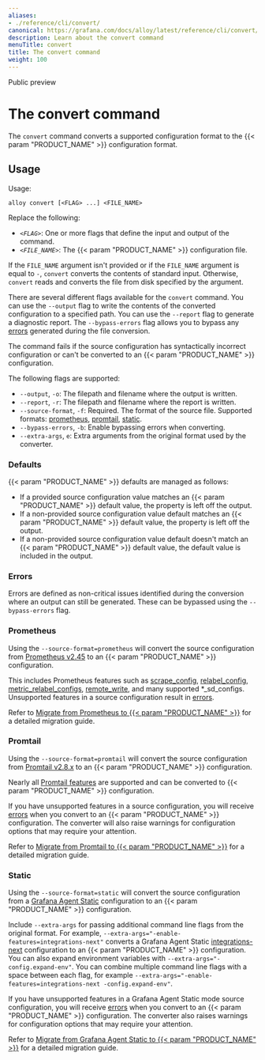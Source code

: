```yaml
---
aliases:
- ./reference/cli/convert/
canonical: https://grafana.com/docs/alloy/latest/reference/cli/convert/
description: Learn about the convert command
menuTitle: convert
title: The convert command
weight: 100
---
```


<span class="badge docs-labels__stage docs-labels__item">Public preview</span>

# The convert command

The `convert` command converts a supported configuration format to the {{< param "PRODUCT_NAME" >}} configuration format.

## Usage

Usage:

```shell
alloy convert [<FLAG> ...] <FILE_NAME>
```

   Replace the following:

   * _`<FLAG>`_: One or more flags that define the input and output of the command.
   * _`<FILE_NAME>`_: The {{< param "PRODUCT_NAME" >}} configuration file.

If the `FILE_NAME` argument isn't provided or if the `FILE_NAME` argument is equal to `-`, `convert` converts the contents of standard input.
Otherwise, `convert` reads and converts the file from disk specified by the argument.

There are several different flags available for the `convert` command. You can use the `--output` flag to write the contents of the converted configuration to a specified path.
You can use the `--report` flag to generate a diagnostic report.
The `--bypass-errors` flag allows you to bypass any [errors][] generated during the file conversion.

The command fails if the source configuration has syntactically incorrect configuration or can't be converted to an {{< param "PRODUCT_NAME" >}} configuration.

The following flags are supported:

* `--output`, `-o`: The filepath and filename where the output is written.
* `--report`, `-r`: The filepath and filename where the report is written.
* `--source-format`, `-f`: Required. The format of the source file. Supported formats: [prometheus][], [promtail][], [static][].
* `--bypass-errors`, `-b`: Enable bypassing errors when converting.
* `--extra-args`, `e`: Extra arguments from the original format used by the converter.

### Defaults

{{< param "PRODUCT_NAME" >}} defaults are managed as follows:
* If a provided source configuration value matches an {{< param "PRODUCT_NAME" >}} default value, the property is left off the output.
* If a non-provided source configuration value default matches an {{< param "PRODUCT_NAME" >}} default value, the property is left off the output.
* If a non-provided source configuration value default doesn't match an {{< param "PRODUCT_NAME" >}} default value, the default value is included in the output.

### Errors

Errors are defined as non-critical issues identified during the conversion where an output can still be generated.
These can be bypassed using the `--bypass-errors` flag.

### Prometheus

Using the `--source-format=prometheus` will convert the source configuration from [Prometheus v2.45][] to an {{< param "PRODUCT_NAME" >}} configuration.

This includes Prometheus features such as [scrape_config][], [relabel_config][], [metric_relabel_configs][], [remote_write][], and many supported *_sd_configs.
Unsupported features in a source configuration result in [errors][].

Refer to [Migrate from Prometheus to {{< param "PRODUCT_NAME" >}}][migrate prometheus] for a detailed migration guide.

### Promtail

Using the `--source-format=promtail` will convert the source configuration from [Promtail v2.8.x][] to an {{< param "PRODUCT_NAME" >}} configuration.

Nearly all [Promtail features][] are supported and can be converted to {{< param "PRODUCT_NAME" >}} configuration.

If you have unsupported features in a source configuration, you will receive [errors][] when you convert to an {{< param "PRODUCT_NAME" >}} configuration.
The converter will also raise warnings for configuration options that may require your attention.

Refer to [Migrate from Promtail to {{< param "PRODUCT_NAME" >}}][migrate promtail] for a detailed migration guide.

### Static

Using the `--source-format=static` will convert the source configuration from a [Grafana Agent Static][] configuration to an {{< param "PRODUCT_NAME" >}} configuration.

Include `--extra-args` for passing additional command line flags from the original format.
For example, `--extra-args="-enable-features=integrations-next"` converts a Grafana Agent Static [integrations-next][] configuration to an {{< param "PRODUCT_NAME" >}} configuration.
You can also expand environment variables with `--extra-args="-config.expand-env"`.
You can combine multiple command line flags with a space between each flag, for example `--extra-args="-enable-features=integrations-next -config.expand-env"`.

If you have unsupported features in a Grafana Agent Static mode source configuration, you will receive [errors][] when you convert to an {{< param "PRODUCT_NAME" >}} configuration.
The converter also raises warnings for configuration options that may require your attention.

Refer to [Migrate from Grafana Agent Static to {{< param "PRODUCT_NAME" >}}][migrate static] for a detailed migration guide.

[prometheus]: #prometheus
[promtail]: #promtail
[static]: #static
[errors]: #errors
[scrape_config]: https://prometheus.io/docs/prometheus/2.45/configuration/configuration/#scrape_config
[relabel_config]: https://prometheus.io/docs/prometheus/2.45/configuration/configuration/#relabel_config
[metric_relabel_configs]: https://prometheus.io/docs/prometheus/2.45/configuration/configuration/#metric_relabel_configs
[remote_write]: https://prometheus.io/docs/prometheus/2.45/configuration/configuration/#remote_write
[migrate prometheus]: ../../../tasks/migrate/from-prometheus/
[Promtail v2.8.x]: https://grafana.com/docs/loki/v2.8.x/clients/promtail/
[Prometheus v2.45]: https://prometheus.io/docs/prometheus/2.45/configuration/configuration/
[Promtail features]: https://grafana.com/docs/loki/v2.8.x/clients/promtail/configuration/
[migrate promtail]: ../../../tasks/migrate/from-promtail/
[Grafana Agent Static]: https://grafana.com/docs/agent/latest/static/
[integrations-next]: https://grafana.com/docs/agent/latest/static/configuration/integrations/integrations-next/
[migrate static]: ../../../tasks/migrate/from-static/
